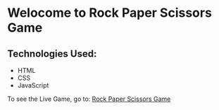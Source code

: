 # Welocome to Rock Paper Scissors Game

## Technologies Used:

- HTML
- CSS
- JavaScript

To see the Live Game, go to: <a href="https://chandan7074.github.io/Scissors-Game/" target="_blank">Rock Paper Scissors Game</a>
